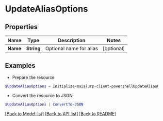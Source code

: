 # UpdateAliasOptions
## Properties

Name | Type | Description | Notes
------------ | ------------- | ------------- | -------------
**Name** | **String** | Optional name for alias | [optional] 

## Examples

- Prepare the resource
```powershell
$UpdateAliasOptions = Initialize-maislurp-client-powershellUpdateAliasOptions  -Name null
```

- Convert the resource to JSON
```powershell
$UpdateAliasOptions | ConvertTo-JSON
```

[[Back to Model list]](../README#documentation-for-models) [[Back to API list]](../README#documentation-for-api-endpoints) [[Back to README]](../README)

